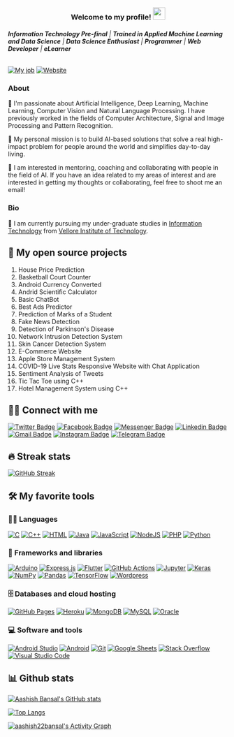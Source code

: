 <h3 align="center">
  Welcome to my profile!
  <img src="https://media.giphy.com/media/hvRJCLFzcasrR4ia7z/giphy.gif" width="28">
</h3>

###### ***Information Technology Pre-final*** | ***Trained in Applied Machine Learning and Data Science*** | ***Data Science Enthusiast*** | ***Programmer*** | ***Web Developer*** | ***eLearner***

<!-- [![Species](https://img.shields.io/badge/Species-Homo_sapiens-success?style=flat-square&logo=mailchimp&logoColor=white)](https://en.wikipedia.org/wiki/Homo_sapiens) -->
<!-- [![Status](https://img.shields.io/badge/Status-Stable-success?style=flat-square&logo=gravatar&logoColor=white)](https://en.wikipedia.org/wiki/Life) -->
[![My job](https://img.shields.io/badge/My%20job-Student-success?style=flat-square&logo=microgenetics&logoColor=white)](https://vit.ac.in/)
[![Website](https://img.shields.io/badge/Website-aashish22bansal.github.io-informational?style=flat-square&logo=jekyll&logoColor=white)](https://aashish22bansal.github.io)
<!-- [![Google](https://img.shields.io/badge/Google-deleted-active?style=flat-square&logo=google&logoColor=white)](https://github.com/tycrek/degoogle) -->
<!-- [![OS](https://img.shields.io/badge/OS-Windows-informational?style=flat-square&logo=apple&logoColor=white)](https://en.wikipedia.org/wiki/Windows) -->
<!-- [![OS](https://img.shields.io/badge/OS-Linux-informational?style=flat-square&logo=linux&logoColor=white)](https://en.wikipedia.org/wiki/Linux) -->
<!-- [![Editor](https://img.shields.io/badge/Editor-VSCode-blue?style=flat-square&logo=visual-studio-code&logoColor=white)](https://code.visualstudio.com/) -->
<!-- ![visitor badge](https://visitor-badge.glitch.me/badge?page_id=aashish22bansal.visitor-badge) -->
<!-- [![Years Badge](https://badges.pufler.dev/years/aashish22bansal)](https://badges.pufler.dev) -->
<!-- [![Gists Badge](https://badges.pufler.dev/gists/aashish22bansal)](https://badges.pufler.dev) -->
<!-- [![Repos Badge](https://badges.pufler.dev/repos/aashish22bansal)](https://badges.pufler.dev) -->

<!-- [![trophy](https://github-profile-trophy.vercel.app/?username=aashish22bansal)](https://github.com/ryo-ma/github-profile-trophy) -->


### About

🔭 I'm passionate about Artificial Intelligence, Deep Learning, Machine Learning, Computer Vision and Natural Language Processing. I have previously worked in the fields of Computer Architecture, Signal and Image Processing and Pattern Recognition. 

💬 My personal mission is to build AI-based solutions that solve a real high-impact problem for people around the world and simplifies day-to-day living.

👯 I am interested in mentoring, coaching and collaborating with people in the field of AI. If you have an idea related to my areas of interest and are interested in getting my thoughts or collaborating, feel free to shoot me an email! 

### Bio

🌱 I am currently pursuing my under-graduate studies in [Information Technology](https://vit.ac.in/schools/school-of-information-technology-and-engineering-for-ug-courses) from [Vellore Institute of Technology](https://www.vit.ac.in/). 

<!-- Typing SVG by aashish22bansal - https://github.com/aashish22bansal/readme-typing-svg -->
<!--p align="center">
  <a href="https://github.com/aashish22bansal/readme-typing-svg"><img src="https://readme-typing-svg.herokuapp.com/?lines=Full-stack%20web%20and%20app%20developer;Self-taught%20UI%2FUX%20Designer;10%2B%20years%20of%20coding%20experience;Always%20learning%20new%20things&center=true&width=380&height=45"></a>
</p-->

<!-- Badges template - https://github.com/badges/shields -->
<!-- YouTube Stats - https://github.com/aashish22bansal/github-readme-youtube-stats -->
<!-- View counter - https://github.com/aashish22bansal/Simple-View-Counter -->
<!--p align="center">
  <a href="https://www.youtube.com/c/DevProTips?sub_confirmation=1">
    <img alt="youtube subscribers" title="Subscribe to my YouTube channel" src="https://freshidea.com/jonah/youtube-api/subscribers-badge.php?color=red&labelColor=ce4630&label=Subscribe&style=for-the-badge"/>
  </a> 
  <a href="https://www.youtube.com/c/DevProTips">
    <img alt="youtube views" title="YouTube views" src="https://freshidea.com/jonah/youtube-api/view-count-badge-temp.php?label=Views&color=e1ad0e&labelColor=c79600&style=for-the-badge"/>
  </a>
  <a href="https://twitter.com/aashish22bansal">
    <img alt="followers" title="Follow me on Twitter" src="https://img.shields.io/twitter/follow/aashish22bansal?color=55960c&labelColor=488207&label=Follow&logo=twitter&logoColor=white&style=for-the-badge"/>
  </a>
  <a href="https://github.com/aashish22bansal">
    <img alt="followers" title="Follow me on Github" src="https://img.shields.io/github/followers/aashish22bansal?color=236ad3&labelColor=1155ba&style=for-the-badge&logo=github&label=Follow"/>
  </a>
  <a href="https://github.com/aashish22bansal/Simple-View-Counter">
    <img alt="views" title="Github views" src="https://freshidea.com/jonah/app/ghpvc"/>
  </a>
</p-->

## 📘 My open source projects

1. House Price Prediction
2. Basketball Court Counter
3. Android Currency Converted
4. Andrid Scientific Calculator
5. Basic ChatBot
6. Best Ads Predictor
7. Prediction of Marks of a Student
8. Fake News Detection
9. Detection of Parkinson's Disease
10. Network Intrusion Detection System
11. Skin Cancer Detection System
12. E-Commerce Website
13. Apple Store Management System
14. COVID-19 Live Stats Responsive Website with Chat Application
15. Sentiment Analysis of Tweets
16. Tic Tac Toe using C++
17. Hotel Management System using C++

<!-- Repo info cards - https://github.com/anuraghazra/github-readme-stats -->
<!-- Small repo cards (fork) - https://github.com/aashish22bansal/github-readme-stats -->
<!--p align="left">
  <a href="https://github.com/aashish22bansal/Open-Source-Programming-E-Commerce-Website-Project"><img width="282" src="https://aashish22bansal-github-readme-stats.vercel.app/api/pin/?username=aashish22bansal&repo=Open-Source-Programming-E-Commerce-Website-Project&theme=react&bg_color=1F222E&title_color=F85D7F&icon_color=F8D866&hide_border=true&show_icons=false" alt="github-readme-streak-stats"></a>
  <a href="https://github.com/aashish22bansal/LaTeX-Gboard-Dictionary"><img width="282" src="https://aashish22bansal-github-readme-stats.vercel.app/api/pin/?username=aashish22bansal&repo=LaTeX-Gboard-Dictionary&theme=react&bg_color=1F222E&title_color=F85D7F&icon_color=F8D866&hide_border=true&show_icons=false" alt="LaTeX-Gboard-Dictionary"></a>
  <a href="https://github.com/aashish22bansal/readme-typing-svg"><img width="282" src="https://aashish22bansal-github-readme-stats.vercel.app/api/pin/?username=aashish22bansal&repo=readme-typing-svg&hide_border=true&bg_color=1F222E&title_color=F85D7F&icon_color=F8D866&theme=react&show_icons=false" alt="readme-typing-svg"></a>
  <a href="https://github.com/aashish22bansal/github-readme-youtube-stats"><img width="282" src="https://aashish22bansal-github-readme-stats.vercel.app/api/pin/?username=aashish22bansal&repo=github-readme-youtube-stats&theme=react&bg_color=1F222E&title_color=F85D7F&icon_color=F8D866&hide_border=true&show_icons=false" alt="github-readme-youtube-stats"></a>
  <a href="https://github.com/aashish22bansal/weather-app-tutorial"><img width="282" src="https://aashish22bansal-github-readme-stats.vercel.app/api/pin?username=aashish22bansal&repo=weather-app-tutorial&theme=react&bg_color=1F222E&title_color=F85D7F&icon_color=F8D866&hide_border=true&show_icons=false" alt="weather-app-tutorial"></a>
  <a href="https://github.com/aashish22bansal/unicode-formatter"><img width="282" src="https://aashish22bansal-github-readme-stats.vercel.app/api/pin/?username=aashish22bansal&repo=unicode-formatter&theme=react&bg_color=1F222E&title_color=F85D7F&icon_color=F8D866&hide_border=true&show_icons=false" alt="unicode-formatter"></a>
</p-->

<!--p align="left">
  <a href="https://github.com/aashish22bansal?tab=repositories"><img alt="All Repositories" title="All Repositories" src="https://img.shields.io/badge/-All%20Repos-2962FF?style=for-the-badge&logo=koding&logoColor=white"/></a>
</p-->

## 🙋‍♂️ Connect with me

[![Twitter Badge](https://img.shields.io/badge/-aashish22bansal-blue?style=plastic&logo=Twitter&logoColor=white&link=https://twitter.com/aashish22bansal/)](https://twitter.com/aashish22bansal/)
[![Facebook Badge](https://img.shields.io/badge/-Aashish%20Bansal-blue?style=plastic&logo=Facebook&logoColor=white&link=https://www.facebook.com/profile.php?id=100005578695799&sk=about)](https://www.facebook.com/profile.php?id=100005578695799&sk=about)
[![Messenger Badge](https://img.shields.io/badge/-Messenger-0078FF?style=flat&logo=Messenger&logoColor=white)](https://www.facebook.com/profile.php?id=100005578695799&sk=about "Connect on Facebook")
[![Linkedin Badge](https://img.shields.io/badge/-Aashish%20Bansal%20-blue?style=plastic&logo=Linkedin&logoColor=white&link=https://www.linkedin.com/in/aashish22bansal/)](https://www.linkedin.com/in/aashish22bansal/)
[![Gmail Badge](https://img.shields.io/badge/-aashish22bansal@gmail.com-c14438?style=plastic&logo=Gmail&logoColor=white&link=mailto:aashish22bansal@gmail.com)](mailto:aashish22bansal@gmail.com)
[![Instagram Badge](https://img.shields.io/badge/-aashish2208bansal-purple?style=plastic&logo=instagram&logoColor=white&link=https://instagram.com/aashish2208bansal/)](https://instagram.com/aashish2208bansal)
[![Telegram Badge](https://img.shields.io/badge/-@aashish22bansal-0088CC?style=flat&logo=Telegram&logoColor=white)](https://t.me/aashish22bansal "Contact on Telegram")


<!-- Badges template - https://github.com/badges/shields -->
<!--p align="center">
  <a href="https://www.youtube.com/c/DevProTips">
    <img alt="Youtube" title="Youtube" src="https://img.shields.io/badge/-YouTube-red?style=for-the-badge&logo=youtube&logoColor=white"/>
  </a>
  <a href="https://twitter.com/Aashish19830078">
    <img alt="Twitter" title="Twitter" src="https://img.shields.io/badge/-Twitter-1DA1F2?style=for-the-badge&logo=twitter&logoColor=white"/>
  </a>
  <a href="https://discord.gg/Aashish Bansal#0148" alt="Dev Pro Tips Discussion & Support Server">
    <img src="https://img.shields.io/badge/-Discord-7289DA?style=for-the-badge&logoColor=white&logo=discord"/>
  </a>
  <a href="https://dev.to/aashish22bansal">
    <img alt="Dev.to" title="aashish22bansal Dev.to" src="https://img.shields.io/badge/DEV.TO-3835D3.svg?&style=for-the-badge&logo=dev.to&logoColor=white">
  </a>
  <a href="https://instagram.com/aashish2208bansal">
    <img alt="Instagram" title="aashish22bansal " src="https://img.shields.io/badge/DEV.TO-3835D3.svg?&style=for-the-badge&logo=dev.to&logoColor=white">
  </a>
  <a href="https://ko-fi.com/jlawrence">
    <img alt="Ko-fi" title="Buy me a coffee" src="https://img.shields.io/badge/-Support-FF5E5B?style=for-the-badge&logo=ko-fi&logoColor=white"/>
  </a>
  <a href="http://eyl327.mywebcommunity.org/promos/">
    <img alt="Free Stuff" title="Free gifts for you" src="https://img.shields.io/badge/-free%20promos-D1A104?style=for-the-badge&logo=coveralls&logoColor=white"/>
  </a>
</p-->

## 🔥 Streak stats
[![GitHub Streak](http://github-readme-streak-stats.herokuapp.com?user=aashish22bansal&hide_border=true)](https://git.io/streak-stats)
<!-- GitHub Readme Streak Stats - https://github.com/aashish22bansal/github-readme-streak-stats >
<p align="center">
  <a href="https://github.com/aashish22bansal/github-readme-streak-stats">
    <img title="🔥 Get streak stats for your profile at git.io/streak-stats" alt="aashish22bansal's streak" src="https://github-readme-streak-stats.herokuapp.com/?user=aashish22bansal&theme=monokai-metallian&hide_border=true"/>
  </a>
  <p align="center">🔥 Get streak stats for your profile at <a href="https://git.io/streak-stats">git.io/streak-stats</a></p>
</p>

<Some badges are from https://github.com/Ileriayo/markdown-badges -->

## 🛠️ My favorite tools

### 👨‍💻 Languages

<p>
    <a href="https://github.com/search?q=user%3Aaashish22bansal+is%3Arepo+language%3Ac"><img alt="C" src="https://img.shields.io/badge/C%20-%232370ED.svg?logo=c&logoColor=white"></a>
    <a href="https://github.com/search?q=user%3Aaashish22bansal+is%3Arepo+language%3Acpp"><img alt="C++" src="https://img.shields.io/badge/C++%20-%2300599C.svg?logo=c%2B%2B&logoColor=white"></a>
    <a href="https://github.com/search?q=user%3Aaashish22bansal+is%3Arepo+language%3Ahtml"><img alt="HTML" src="https://img.shields.io/badge/HTML%20-%23E34F26.svg?logo=html5&logoColor=white"></a>
    <a href="https://github.com/search?q=user%3Aaashish22bansal+is%3Arepo+language%3Ajava"><img alt="Java" src="https://img.shields.io/badge/Java-%23007396.svg?logo=java&logoColor=white"></a>
    <a href="https://github.com/search?q=user%3Aaashish22bansal+is%3Arepo+language%3Ajavascript"><img alt="JavaScript" src="https://img.shields.io/badge/JavaScript%20-%23F7DF1E.svg?logo=javascript&logoColor=black"></a>
    <a href="https://github.com/search?q=user%3Aaashish22bansal+is%3Arepo+language%3Ajavascript"><img alt="NodeJS" src="https://img.shields.io/badge/Node.js%20-%2343853D.svg?logo=node.js&logoColor=white"></a>
    <a href="https://github.com/search?q=user%3Aaashish22bansal+is%3Arepo+language%3Aphp"><img alt="PHP" src="https://img.shields.io/badge/PHP-%23777BB4.svg?logo=php&logoColor=white"></a>
    <a href="https://github.com/search?q=user%3Aaashish22bansal+is%3Arepo+language%3Apython"><img alt="Python" src="https://img.shields.io/badge/Python%20-%2314354C.svg?logo=python&logoColor=white"></a>
</p>

### 🧰 Frameworks and libraries

<p>
    <a href="#"><img alt="Arduino" src="https://img.shields.io/badge/-Arduino-00979D?logo=Arduino&logoColor=white"></a>
    <a href="#"><img alt="Express.js" src="https://img.shields.io/badge/Express.js%20-%23404d59.svg?logo=express&logoColor=white"></a>
    <a href="#"><img alt="Flutter" src="https://img.shields.io/badge/Flutter%20-%2302569B.svg?logo=flutter&logoColor=white"></a>
    <a href="#"><img alt="GitHub Actions" src="https://img.shields.io/badge/GitHub%20Actions%20-%232671E5.svg?logo=github%20actions&logoColor=white"></a>
    <a href="#"><img alt="Jupyter" src="https://img.shields.io/badge/Jupyter%20-%23F37626.svg?logo=Jupyter&logoColor=white"></a>
    <a href="#"><img alt="Keras" src="https://img.shields.io/badge/Keras%20-%23D00000.svg?logo=Keras&logoColor=white"></a>
    <a href="#"><img alt="NumPy" src="https://img.shields.io/badge/Numpy%20-%23013243.svg?logo=numpy&logoColor=white"></a>
    <a href="#"><img alt="Pandas" src="https://img.shields.io/badge/Pandas%20-%23150458.svg?logo=pandas&logoColor=white"></a>
    <a href="#"><img alt="TensorFlow" src="https://img.shields.io/badge/TensorFlow%20-%23FF6F00.svg?logo=TensorFlow&logoColor=white"></a>
    <a href="#"><img alt="Wordpress" src="https://img.shields.io/badge/Wordpress-21759B?logo=wordpress&logoColor=white"></a>
</p>

### 🗄️ Databases and cloud hosting

<p>
    <a href="#"><img alt="GitHub Pages" src="https://img.shields.io/badge/GitHub%20Pages-%23327FC7.svg?logo=github&logoColor=white"></a>
    <a href="#"><img alt="Heroku" src="https://img.shields.io/badge/Heroku%20-%23430098.svg?logo=heroku&logoColor=white"></a>
    <a href="#"><img alt="MongoDB" src ="https://img.shields.io/badge/MongoDB-%234ea94b.svg?logo=mongodb&logoColor=white"></a>
    <a href="#"><img alt="MySQL" src="https://img.shields.io/badge/MySQL-%2300f.svg?logo=mysql&logoColor=white"></a>
    <a href="#"><img alt="Oracle" src ="https://img.shields.io/badge/Oracle%20-%23F00000.svg?logo=oracle&logoColor=white"></a>
</p>

### 💻 Software and tools

<p>
    <a href="#"><img alt="Android Studio" src="https://img.shields.io/badge/Android%20Studio-008678.svg?logo=android-studio&logoColor=white"></a>
    <a href="#"><img alt="Android" src="https://img.shields.io/badge/Android-3DDC84?logo=android&logoColor=white"></a>
    <a href="#"><img alt="Git" src="https://img.shields.io/badge/Git%20-%23F05033.svg?logo=git&logoColor=white"></a>
    <a href="#"><img alt="Google Sheets" src="https://img.shields.io/badge/Google%20Sheets%20-%2334A853.svg?logo=google%20sheets&logoColor=white"></a>
    <a href="#"><img alt="Stack Overflow" src="https://img.shields.io/badge/-Stack%20Overflow-FE7A16?logo=stack-overflow&logoColor=white"></a>
    <a href="#"><img alt="Visual Studio Code" src="https://img.shields.io/badge/Visual%20Studio%20Code-0078d7.svg?logo=visual-studio-code&logoColor=white"></a>
</p>

## 📊 Github stats
[![Aashish Bansal's GitHub stats](https://github-readme-stats.vercel.app/api?username=aashish22bansal&count_private=false&show_icons=true&include_all_commits=true)](https://github.com/aashish22bansal/github-readme-stats)

[![Top Langs](https://github-readme-stats.vercel.app/api/top-langs/?username=aashish22bansal&langs_count=15)](https://github.com/aashish22bansal/github-readme-stats)

<!-- [![Aashish Bansal's wakatime stats](https://github-readme-stats.vercel.app/api/wakatime?username=aashish22bansal)](https://github.com/aashish22bansal/github-readme-stats) -->

<!-- https://github.com/anuraghazra/github-readme-stats>
<details> 
  <summary>💻 GitHub Profile Stats</summary>
  <br/>
    <a href="https://github.com/aashish22bansal/github-readme-stats"><img alt="aashish22bansal's Github Stats" src="https://aashish22bansal-github-readme-stats.vercel.app/api?username=aashish22bansal&show_icons=true&count_private=true&theme=react&hide_border=true&bg_color=1F222E&title_color=F85D7F&icon_color=F8D866" /></a>
  <a href="https://github.com/aashish22bansal/github-readme-stats"><img alt="aashish22bansal's Top Languages" src="https://aashish22bansal-github-readme-stats.vercel.app/api/top-langs/?username=aashish22bansal&langs_count=8&layout=compact&theme=react&hide_border=true&bg_color=1F222E&title_color=F85D7F&icon_color=F8D866" /></a>
  <br/>
  <b>Note:</b> Top languages is only a metric of the languages my public code consists of and doesn't reflect experience or skill level.
</details-->


<!-- https://github.com/jamesgeorge007/github-activity-readme>
<details>
  <summary>⚡ Recent GitHub Activity</summary>
  <br/>

<START_SECTION:activity>
1. ❗️ Opened issue [#9](https://github.com/aashish22bansal/readme-typing-svg/issues/9) in [aashish22bansal/readme-typing-svg](https://github.com/aashish22bansal/readme-typing-svg)
2. 🗣 Commented on [#5515](https://github.com/simple-icons/simple-icons/issues/5515) in [simple-icons/simple-icons](https://github.com/simple-icons/simple-icons)
3. 🗣 Commented on [#5518](https://github.com/simple-icons/simple-icons/issues/5518) in [simple-icons/simple-icons](https://github.com/simple-icons/simple-icons)
4. 🗣 Commented on [#5515](https://github.com/simple-icons/simple-icons/issues/5515) in [simple-icons/simple-icons](https://github.com/simple-icons/simple-icons)
5. 💪 Opened PR [#5518](https://github.com/simple-icons/simple-icons/pull/5518) in [simple-icons/simple-icons](https://github.com/simple-icons/simple-icons)
<END_SECTION:activity>
</details-->

<!-- https://github.com/ashutosh00710/github-readme-activity-graph -->
<a href="https://github.com/aashish22bansal/github-readme-activity-graph"><img alt="aashish22bansal's Activity Graph" src="https://activity-graph.herokuapp.com/graph?username=aashish22bansal&bg_color=1F222E&color=F8D866&line=F85D7F&point=FFFFFF&hide_border=true" /></a>
